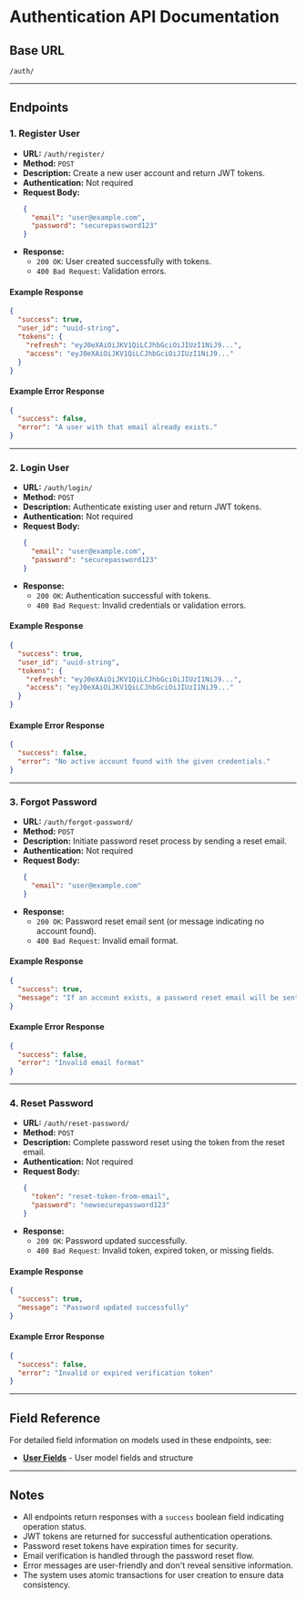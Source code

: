 # Authentication API Documentation

## Base URL

`/auth/`

---

## Endpoints

### 1. Register User

- **URL:** `/auth/register/`
- **Method:** `POST`
- **Description:** Create a new user account and return JWT tokens.
- **Authentication:** Not required
- **Request Body:**
  ```json
  {
    "email": "user@example.com",
    "password": "securepassword123"
  }
  ```
- **Response:**
  - `200 OK`: User created successfully with tokens.
  - `400 Bad Request`: Validation errors.

#### Example Response

```json
{
  "success": true,
  "user_id": "uuid-string",
  "tokens": {
    "refresh": "eyJ0eXAiOiJKV1QiLCJhbGciOiJIUzI1NiJ9...",
    "access": "eyJ0eXAiOiJKV1QiLCJhbGciOiJIUzI1NiJ9..."
  }
}
```

#### Example Error Response

```json
{
  "success": false,
  "error": "A user with that email already exists."
}
```

---

### 2. Login User

- **URL:** `/auth/login/`
- **Method:** `POST`
- **Description:** Authenticate existing user and return JWT tokens.
- **Authentication:** Not required
- **Request Body:**
  ```json
  {
    "email": "user@example.com",
    "password": "securepassword123"
  }
  ```
- **Response:**
  - `200 OK`: Authentication successful with tokens.
  - `400 Bad Request`: Invalid credentials or validation errors.

#### Example Response

```json
{
  "success": true,
  "user_id": "uuid-string",
  "tokens": {
    "refresh": "eyJ0eXAiOiJKV1QiLCJhbGciOiJIUzI1NiJ9...",
    "access": "eyJ0eXAiOiJKV1QiLCJhbGciOiJIUzI1NiJ9..."
  }
}
```

#### Example Error Response

```json
{
  "success": false,
  "error": "No active account found with the given credentials."
}
```

---

### 3. Forgot Password

- **URL:** `/auth/forgot-password/`
- **Method:** `POST`
- **Description:** Initiate password reset process by sending a reset email.
- **Authentication:** Not required
- **Request Body:**
  ```json
  {
    "email": "user@example.com"
  }
  ```
- **Response:**
  - `200 OK`: Password reset email sent (or message indicating no account found).
  - `400 Bad Request`: Invalid email format.

#### Example Response

```json
{
  "success": true,
  "message": "If an account exists, a password reset email will be sent"
}
```

#### Example Error Response

```json
{
  "success": false,
  "error": "Invalid email format"
}
```

---

### 4. Reset Password

- **URL:** `/auth/reset-password/`
- **Method:** `POST`
- **Description:** Complete password reset using the token from the reset email.
- **Authentication:** Not required
- **Request Body:**
  ```json
  {
    "token": "reset-token-from-email",
    "password": "newsecurepassword123"
  }
  ```
- **Response:**
  - `200 OK`: Password updated successfully.
  - `400 Bad Request`: Invalid token, expired token, or missing fields.

#### Example Response

```json
{
  "success": true,
  "message": "Password updated successfully"
}
```

#### Example Error Response

```json
{
  "success": false,
  "error": "Invalid or expired verification token"
}
```

---

## Field Reference

For detailed field information on models used in these endpoints, see:

- **[User Fields](../models/user.md)** - User model fields and structure

---

## Notes

- All endpoints return responses with a `success` boolean field indicating operation status.
- JWT tokens are returned for successful authentication operations.
- Password reset tokens have expiration times for security.
- Email verification is handled through the password reset flow.
- Error messages are user-friendly and don't reveal sensitive information.
- The system uses atomic transactions for user creation to ensure data consistency.

